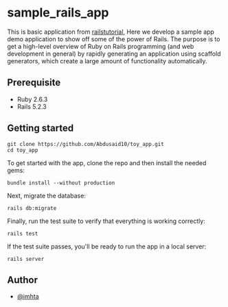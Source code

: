 # sample_rails_app
This is basic application from [railstutorial](https://www.railstutorial.org/book/toy_app), Here we develop a sample app demo application to show off some of the power of Rails. The purpose is to get a high-level overview of Ruby on Rails programming (and web development in general) by rapidly generating an application using scaffold generators, which create a large amount of functionality automatically.

## Prerequisite

- Ruby 2.6.3
- Rails 5.2.3

## Getting started


```
git clone https://github.com/Abdusaid10/toy_app.git
cd toy_app
```

To get started with the app, clone the repo and then install the needed gems:

```
bundle install --without production
```

Next, migrate the database:

```
rails db:migrate
```

Finally, run the test suite to verify that everything is working correctly:

```
rails test
```

If the test suite passes, you'll be ready to run the app in a local server:

```
rails server
```

## Author

- [@imhta](https://github.com/imhta)
